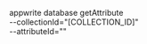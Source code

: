 appwrite database getAttribute \
        --collectionId="[COLLECTION_ID]" \
        --attributeId=""
